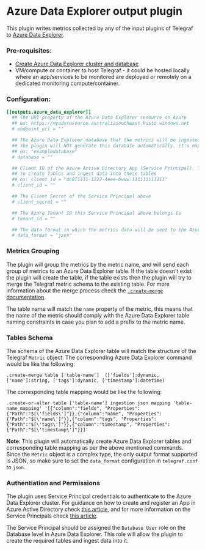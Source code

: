 # Azure Data Explorer output plugin

This plugin writes metrics collected by any of the input plugins of Telegraf to [Azure Data Explorer](https://azure.microsoft.com/en-au/services/data-explorer/). 

### Pre-requisites:
- [Create Azure Data Explorer cluster and database](https://docs.microsoft.com/en-us/azure/data-explorer/create-cluster-database-portal)
- VM/compute or container to host Telegraf - it could be hosted locally where an app/services to be monitored are deployed or remotely on a dedicated monitoring compute/container.


### Configuration:

```toml
[[outputs.azure_data_explorer]]
  ## The URI property of the Azure Data Explorer resource on Azure
  ## ex: https://myadxresource.australiasoutheast.kusto.windows.net
  # endpoint_url = ""

  ## The Azure Data Explorer database that the metrics will be ingested into.
  ## The plugin will NOT generate this database automatically, it's expected that this database already exists before ingestion.
  ## ex: "exampledatabase"
  # database = ""

  ## Client ID of the Azure Active Directory App (Service Principal). This Service Principal should have permissions on the Azure Data Explorer database
  ## to create Tables and ingest data into these tables
  ## ex: client_id = "dc871111-1222-4eee-bwww-111111111111"
  # client_id = ""

  ## The Client Secret of the Service Principal above
  # client_secret = ""

  ## The Azure Tenant ID this Service Principal above belongs to
  # tenant_id = ""

  ## The data format in which the metrics data will be sent to the Azure Data Explorer. This option is required and has to be 'json'.
  # data_format = "json"

```

### Metrics Grouping

The plugin will group the metrics by the metric name, and will send each group of metrics to an Azure Data Explorer table. If the table doesn't exist the plugin will create the table, if the table exists then the plugin will try to merge the Telegraf metric schema to the existing table. For more information about the merge process check the [`.create-merge` documentation](https://docs.microsoft.com/en-us/azure/data-explorer/kusto/management/create-merge-table-command).

The table name will match the `name` property of the metric, this means that the name of the metric should comply with the Azure Data Explorer table naming constraints in case you plan to add a prefix to the metric name.

### Tables Schema

The schema of the Azure Data Explorer table will match the structure of the Telegraf `Metric` object. The corresponding Azure Data Explorer command would be like the following:
```
.create-merge table ['table-name']  (['fields']:dynamic, ['name']:string, ['tags']:dynamic, ['timestamp']:datetime)
```

The corresponding table mapping would be like the following:
```
.create-or-alter table ['table-name'] ingestion json mapping 'table-name_mapping' '[{"column":"fields", "Properties":{"Path":"$[\'fields\']"}},{"column":"name", "Properties":{"Path":"$[\'name\']"}},{"column":"tags", "Properties":{"Path":"$[\'tags\']"}},{"column":"timestamp", "Properties":{"Path":"$[\'timestamp\']"}}]'
```

**Note**: This plugin will automatically create Azure Data Explorer tables and corresponding table mapping as per the above mentioned commands. Since the `Metric` object is a complex type, the only output format supported is JSON, so make sure to set the `data_format` configuration in `telegraf.conf` to `json`.

### Authentiation and Permissions

The plugin uses Service Principal credentials to authenticate to the Azure Data Explorer cluster. For guidance on how to create and register an App in Azure Active Directory check [this article](https://docs.microsoft.com/en-us/azure/active-directory/develop/quickstart-register-app#register-an-application), and for more information on the Service Principals check [this article](https://docs.microsoft.com/en-us/azure/active-directory/develop/app-objects-and-service-principals).

The Service Principal should be assigned the `Database User` role on the Database level in Azure Data Explorer. This role will allow the plugin to create the required tables and ingest data into it.
